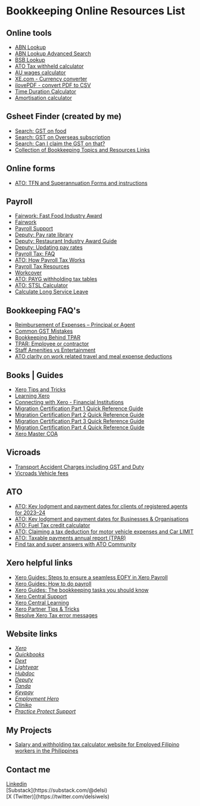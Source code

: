 # Bookkeeping Online Resources List


## Online tools
* [ABN Lookup](https://abr.business.gov.au/Search)
* [ABN Lookup Advanced Search](https://www.abr.business.gov.au/Search/Advanced)
* [BSB Lookup](https://bsb.auspaynet.com.au/)
* [ATO Tax withheld calculator](https://www.ato.gov.au/Calculators-and-tools/Tax-withheld-calculator)
* [AU wages calculator](https://paycalculator.com.au/)
* [XE.com - Currency converter](https://www.xe.com/)
* [ilovePDF - convert PDF to CSV](https://www.ilovepdf.com/)
* [Time Duration Calculator](https://www.calculator.net/time-duration-calculator.html?starthour=7&startmin=00&startsec=0&startunit=a&endhour=8&endmin=15&endsec=0&endunit=a&ctype=1&x=53&y=21)
* [Amortisation calculator](https://www.bretwhissel.net/cgi-bin/amortize)


## Gsheet Finder (created by me)
 * [Search: GST on food](https://docs.google.com/spreadsheets/d/1-goehBr1RhA5ZqH05dxF648aXvIZNAGiW9stC8ZsquI/edit#gid=1842926729)
 * [Search: GST on Overseas subscription](https://docs.google.com/spreadsheets/d/1-goehBr1RhA5ZqH05dxF648aXvIZNAGiW9stC8ZsquI/edit#gid=1733277696)
 * [Search: Can I claim the GST on that?](https://docs.google.com/spreadsheets/d/1-goehBr1RhA5ZqH05dxF648aXvIZNAGiW9stC8ZsquI/edit#gid=690612485)
 * [Collection of Bookkeeping Topics and Resources Links](https://docs.google.com/spreadsheets/d/1LsqbInpHpnWJhvXSNGTfbQoeXFC4JudoC0932d8231s/edit?usp=sharing)



## Online forms
* [ATO: TFN and Superannuation Forms and instructions](https://www.ato.gov.au/forms-and-instructions#sortCriteria=%40dateupdated%20descending)



## Payroll 
* [Fairwork: Fast Food Industry Award](https://www.fairwork.gov.au/find-help-for/fast-food-restaurants-cafes/fast-food-industry)
* [Fairwork](https://www.fwc.gov.au/)
* [Payroll Support](https://support.yourpayroll.com.au/hc/en-au/articles/5015381108111-Electrical-Electronic-and-Communications-Contracting-Award-2020-MA000025)
* [Deputy: Pay rate library](https://help.deputy.com/hc/en-au/articles/4661165323919-Pay-rate-library#australian-awards)
* [Deputy: Restaurant Industry Award Guide](https://help.deputy.com/hc/en-au/articles/4661990782479-Restaurant-Industry-Award-RIA-MA000119#h_01GZMZS6D346T9PGS8VFDD3MYQ)
* [Deputy: Updating pay rates](https://help.deputy.com/hc/en-au/articles/4976714749071-Updating-pay-rates-in-Deputy)
* [Payroll Tax: FAQ](https://www.e-bas.com.au/payroll-tax-what-who-why-how-much/)
* [ATO: How Payroll Tax Works](https://business.gov.au/finance/taxation/payroll-tax)
* [Payroll Tax Resources](https://www.payrolltax.gov.au/resources#resources__rates_and_thresholds)
* [Workcover](https://www.worksafe.vic.gov.au/resources/insurance-premium-simulator-spreadsheet)
* [ATO: PAYG withholding tax tables](https://www.ato.gov.au/tax-rates-and-codes/tax-tables-overview)
* [ATO: STSL Calculator](https://www.ato.gov.au/calculators-and-tools/study-and-training-loan-repayment-calculator)
* [Calculate Long Service Leave](https://business.vic.gov.au/business-information/staff-and-hr/long-service-leave-victoria/calculate-long-service-leave)



## Bookkeeping FAQ's 
* [Reimbursement of Expenses – Principal or Agent](https://webbmartinconsulting.com.au/tax-news/gst-and-reimbursement-of-expenses-2/)
* [Common GST Mistakes](https://www.e-bas.com.au/common-gst-mistakes/)
* [Bookkeeping Behind TPAR](https://www.e-bas.com.au/the-bookkeeping-behind-the-taxable-payments-annual-report/)
* [TPAR: Employee or contractor](https://www.ato.gov.au/businesses-and-organisations/hiring-and-paying-your-workers/employee-or-contractor)
* [Staff Amenities vs Entertainment](https://procureaccounting.com.au/staff-amenities-vs-entertainment/)
* [ATO clarity on work related travel and meal expense deductions](https://www.ulton.net/blog/ato-clarity-on-work-related-travel-and-meal-expense-deductions)


## Books | Guides
* [Xero Tips and Tricks](https://drive.google.com/file/d/1bhPtIE0mDe_jCmGJwXNpHDidChhEQu8H/view?usp=share_link)
* [Learning Xero](https://drive.google.com/file/d/1EeWpHJpysXO2_Aa_Xvt0NNfmqgFTnUgg/view?usp=share_link)
* [Connecting with Xero - Financial Institutions](https://drive.google.com/file/d/1cLfKnuz2yBPhl6Jg6uFfxnU0vHdMioZ_/view?usp=sharing)
* [Migration Certification Part 1 Quick Reference Guide](https://drive.google.com/file/d/1Amftv8F1LNCn5j7wqMyDptsG-oXBFJQb/view?usp=share_link)
* [Migration Certification Part 2 Quick Reference Guide](https://drive.google.com/file/d/1s_VKB0FMeJXDEUDo7WOIGEmAWAw3UeTr/view?usp=sharing)
* [Migration Certification Part 3 Quick Reference Guide](https://drive.google.com/file/d/1bWn_jWVj9d58zQZeOpdcwBry01mH5b3t/view?usp=sharing)
* [Migration Certification Part 4 Quick Reference Guide](https://drive.google.com/file/d/1Tp9abfDi50SwtTsHiHg9Ho3M2KtWPcfb/view?usp=share_link)
* [Xero Master COA](https://drive.google.com/file/d/1ZS70Fhe8MoNWk2Y_siaDlGpYOTnbnebq/view?usp=share_link)
  
## Vicroads
* [Transport Accident Charges including GST and Duty](https://www.tac.vic.gov.au/__data/assets/pdf_file/0004/758686/TAC-Premiums-2023_24.pdf)
* [Vicroads Vehicle fees](https://www.vicroads.vic.gov.au/registration/registration-fees/vehicle-registration-fees)


## ATO 

* [ATO: Key lodgment and payment dates for clients of registered agents for 2023–24](https://www.ato.gov.au/tax-and-super-professionals/for-tax-professionals/prepare-and-lodge/due-dates)
* [ATO: Key lodgment and payment dates for Businesses & Organisations](https://www.ato.gov.au/businesses-and-organisations/preparing-lodging-and-paying/reports-and-returns/due-dates-for-lodging-and-paying/due-dates-by-month)
* [ATO: Fuel Tax credit calculator](https://www.ato.gov.au/single-page-applications/calculatorsandtools#FTCCalc/questions)
* [ATO: Claiming a tax deduction for motor vehicle expenses and Car LIMIT](https://www.ato.gov.au/businesses-and-organisations/income-deductions-and-concessions/depreciation-and-capital-expenses-and-allowances/simpler-depreciation-for-small-business/instant-asset-write-off)
* [ATO: Taxable payments annual report (TPAR)](https://www.ato.gov.au/businesses-and-organisations/preparing-lodging-and-paying/reports-and-returns/taxable-payments-annual-report)
* [Find tax and super answers with ATO Community](https://community.ato.gov.au/s/)

## Xero helpful links
* [Xero Guides: Steps to ensure a seamless EOFY in Xero Payroll](https://blog.xero.com/small-business-resources/steps-to-a-seamless-eofy/)
* [Xero Guides: How to do payroll](https://community.ato.gov.au/s/)
* [Xero Guides: The bookkeeping tasks you should know](https://www.xero.com/au/guides/how-to-do-bookkeeping/)
* [Xero Central Support](https://central.xero.com/s/)
* [Xero Central Learning](https://central.xero.com/s/learning)
* [Xero Partner Tips & Tricks](https://central.xero.com/s/question/0D53m00007f8Wg8CAE/skill-up-share-your-xero-partner-tips-with-your-community)
* [Resolve Xero Tax error messages](https://central.xero.com/s/article/Getting-an-error-message-in-Xero-Tax#GeneralXeroTaxerrors)


## Website links
* _[Xero](https://www.xero.com/au/login/)_
* _[Quickbooks](https://accounts.intuit.com/app/sign-in?app_group=QBO&asset_alias=Intuit.accounting.core.qbowebapp&locale=en-AU&state=%7B%22queryParams%22%3A%7B%22locale%22%3A%22en-AU%22%7D%7D&app_environment=prod)_
* _[Dext](https://app.dext.com/login/)_
* _[Lightyear](https://app.lightyear.cloud/login)_
* _[Hubdoc](https://app.hubdoc.com/login)_
* _[Deputy](https://once.deputy.com/my/login?redirect_url=https%3A%2F%2Fonce.deputy.com%2Fmy%2F)_
* _[Tanda](https://my.tanda.co/login)_
* _[Keypay](https://keypay.yourpayroll.com.au/)_
* _[Employment Hero](https://employmenthero.yourpayroll.com.au/)_
* _[Cliniko](https://www.cliniko.com/login/)_
* _[Practice Protect Support](https://support.practiceprotect.com/get-in-contact/)_

## My Projects
* [Salary and withholding tax calculator website for Employed Filipino workers in the Philippines](https://portfolio-1acc0.web.app/)
  

## Contact me
<div class="badge-base LI-profile-badge" data-locale="en_US" data-size="medium" data-theme="light" data-type="VERTICAL" data-vanity="delsi-sierra" data-version="v1"><a class="badge-base__link LI-simple-link" href="https://ph.linkedin.com/in/delsi-sierra?trk=profile-badge">Linkedin</a></div> 
[Substack](https://substack.com/@delsi) <br />
[X (Twitter)](https://twitter.com/delsiwels) <br />

